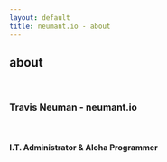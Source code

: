 ```yaml
---
layout: default
title: neumant.io - about
---
```

<div class="blurb">
	<h2>about</h2><br>
	<h3>Travis Neuman - neumant.io</h3><br>
	<h4>I.T. Administrator & Aloha Programmer</h4>
</div><!-- /.blurb -->
